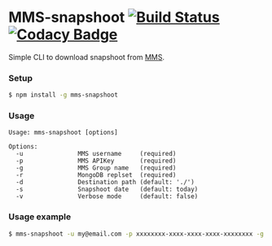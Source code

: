 # MMS-snapshoot [![Build Status](https://travis-ci.org/Alexandre-io/mms-snapshoot.svg)](https://travis-ci.org/Alexandre-io/mms-snapshoot) [![Codacy Badge](https://api.codacy.com/project/badge/grade/52a557b202ed4ca0a00a87bb4b492ac8)](https://www.codacy.com/app/alexandre_2/mms-snapshoot)

Simple CLI to download snapshoot from [MMS](https://mms.mongodb.com/).

### Setup
```sh
$ npm install -g mms-snapshoot
```
### Usage

```
Usage: mms-snapshoot [options]

Options:
  -u               MMS username 	(required)
  -p               MMS APIKey   	(required)
  -g               MMS Group name   (required)
  -r               MongoDB replset  (required)
  -d               Destination path (default: './')
  -s 			   Snapshoot date   (default: today)
  -v 			   Verbose mode     (default: false)
  ```

### Usage example
```sh
$ mms-snapshoot -u my@email.com -p xxxxxxxx-xxxx-xxxx-xxxx-xxxxxxxx -g my-group -r my-replset -s 2015-08-01 -v true -d /home/
```